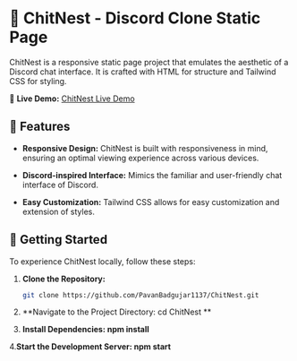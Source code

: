 # 🚀 ChitNest - Discord Clone Static Page


ChitNest is a responsive static page project that emulates the aesthetic of a Discord chat interface. It is crafted with HTML for structure and Tailwind CSS for styling.

🌈 **Live Demo:** [ChitNest Live Demo](https://chitnest.netlify.app/)

## 🌟 Features

- **Responsive Design:** ChitNest is built with responsiveness in mind, ensuring an optimal viewing experience across various devices.

- **Discord-inspired Interface:** Mimics the familiar and user-friendly chat interface of Discord.

- **Easy Customization:** Tailwind CSS allows for easy customization and extension of styles.


## 🚀 Getting Started

To experience ChitNest locally, follow these steps:

1. **Clone the Repository:**

   ```bash
   git clone https://github.com/PavanBadgujar1137/ChitNest.git

2. **Navigate to the Project Directory: cd ChitNest **

3. **Install Dependencies: npm install**

4.**Start the Development Server: npm start**
